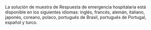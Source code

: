 La solución de muestra de Respuesta de emergencia hospitalaria está disponible en los siguientes idiomas: inglés, francés, alemán, italiano, japonés, coreano, polaco, portugués de Brasil, portugués de Portugal, español y turco.
